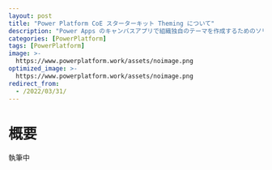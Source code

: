 ```yaml
---
layout: post
title: "Power Platform CoE スターターキット Theming について"
description: "Power Apps のキャンバスアプリで組織独自のテーマを作成するためのソリューションです"
categories: [PowerPlatform]
tags: [PowerPlatform]
image: >-
  https://www.powerplatform.work/assets/noimage.png
optimized_image: >-
  https://www.powerplatform.work/assets/noimage.png
redirect_from:
  - /2022/03/31/
---
```


#  概要

執筆中

